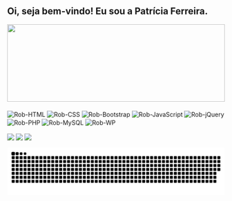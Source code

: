 ## Oi, seja bem-vindo! Eu sou a Patrícia Ferreira.
<div>
  <a href="https://github.com/patiferreiradev">
  <img height="180em" width="100%" src="https://github-readme-stats.vercel.app/api?username=patiferreiradev&show_icons=true&theme=radical&include_all_commits=true&count_private=true"/>
  <!--
  <img height="180em" src="https://github-readme-stats.vercel.app/api/top-langs/?username=patiferreiradev&layout=compact&langs_count=7&theme=radical"/>
  -->
  </a>
</div>
<div style="display: inline_block"><br>
  <img align="center" alt="Rob-HTML" height="30" width="90" src="https://img.shields.io/badge/HTML5-E34F26?style=for-the-badge&logo=html5&logoColor=white">
  <img align="center" alt="Rob-CSS" height="30" width="90" src="https://img.shields.io/badge/CSS3-1572B6?style=for-the-badge&logo=css3&logoColor=white">
  <img align="center" alt="Rob-Bootstrap" height="30" width="90" src="https://img.shields.io/badge/Bootstrap-563D7C?style=for-the-badge&logo=bootstrap&logoColor=white">
  <img align="center" alt="Rob-JavaScript" height="30" width="90" src="https://img.shields.io/badge/JavaScript-F7DF1E?style=for-the-badge&logo=javascript&logoColor=black">
  <img align="center" alt="Rob-jQuery" height="30" width="90" src="https://img.shields.io/badge/jQuery-0769AD?style=for-the-badge&logo=jquery&logoColor=white">
  <img align="center" alt="Rob-PHP" height="30" width="90" src="https://img.shields.io/badge/PHP-777BB4?style=for-the-badge&logo=php&logoColor=white">
  <img align="center" alt="Rob-MySQL" height="30" width="90" src="https://img.shields.io/badge/MySQL-00000F?style=for-the-badge&logo=mysql&logoColor=white">
  <img align="center" alt="Rob-WP" height="30" width="90" src="https://img.shields.io/badge/Wordpress-21759B?style=for-the-badge&logo=wordpress&logoColor=white">
</div>
<div><br>
  <a href = "https://github.com/patiferreiradev"><img src="https://img.shields.io/badge/GitHub-100000?style=for-the-badge&logo=github&logoColor=white" target="_blank"></a>
  <a href = "https://www.linkedin.com/in/patrícia-ferreiradev/"><img src="https://img.shields.io/badge/LinkedIn-0077B5?style=for-the-badge&logo=linkedin&logoColor=white" target="_blank"></a>
  <a href = "https://api.whatsapp.com/send?phone=5551995256384"><img src="https://img.shields.io/badge/WhatsApp-25D366?style=for-the-badge&logo=whatsapp&logoColor=white" target="_blank"></a>
  </a> 
  
  ![Snake animation](https://github.com/patiferreiradev/patiferreiradev/blob/output/github-contribution-grid-snake.svg)
</div>
